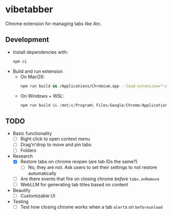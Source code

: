 # vibetabber

Chrome extension for managing tabs like Arc.

## Development

- Install dependencies with:
    ```sh
    npm ci
    ```
- Build and run extension
    - On MacOS:
        ```sh
        npm run build && /Applications/Chromium.app --load-extension="~/dev/vibetabber/dist"`
        ```
    - On Windows + WSL:
        ```powershell
        npm run build && /mnt/c/Program\ Files/Google/Chrome/Application/chrome.exe --load-extension="\\\\wsl.localhost\fedora\home\roam\dev\vibetabber\dist"
        ```

## TODO

- Basic functionality
    - [ ] Right click to open context menu
    - [ ] Drag'n'drop to move and pin tabs
    - [ ] Folders
- Research
    - [x] Restore tabs on chrome reopen (are tab IDs the same?)
        - [ ] No, they are not. Ask users to set their settings to not restore automatically
    - [ ] Are there events that fire on closing chrome _before_ `tabs.onRemove`
    - [ ] WebLLM for generating tab titles based on content
- Beautify
    - [ ] Customizable UI
- Testing
    - [ ] Test how closing chrome works when a tab `alert`s on `beforeunload`
